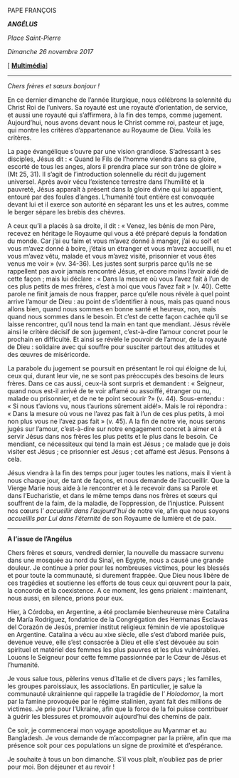 PAPE FRANÇOIS

***ANGÉLUS***

*Place Saint-Pierre*

*Dimanche 26 novembre 2017*

[ **[Multimédia](http://w2.vatican.va/content/francesco/fr/events/event.dir.html/content/vaticanevents/fr/2017/11/26/angelus.html)**]

* * *

*Chers frères et sœurs bonjour !*

En ce dernier dimanche de l’année liturgique, nous célébrons la solennité du Christ Roi de l’univers. Sa royauté est une royauté d’orientation, de service, et aussi une royauté qui s’affirmera, à la fin des temps, comme jugement. Aujourd’hui, nous avons devant nous le Christ comme roi, pasteur et juge, qui montre les critères d’appartenance au Royaume de Dieu. Voilà les critères.

La page évangélique s’ouvre par une vision grandiose. S’adressant à ses disciples, Jésus dit : « Quand le Fils de l’homme viendra dans sa gloire, escorté de tous les anges, alors il prendra place sur son trône de gloire » (Mt 25, 31). Il s’agit de l’introduction solennelle du récit du jugement universel. Après avoir vécu l’existence terrestre dans l’humilité et la pauvreté, Jésus apparaît à présent dans la gloire divine qui lui appartient, entouré par des foules d’anges. L’humanité tout entière est convoquée devant lui et il exerce son autorité en séparant les uns et les autres, comme le berger sépare les brebis des chèvres.

A ceux qu’il a placés à sa droite, il dit : « Venez, les bénis de mon Père, recevez en héritage le Royaume qui vous a été préparé depuis la fondation du monde. Car j’ai eu faim et vous m’avez donné à manger, j’ai eu soif et vous m’avez donné à boire, j’étais un étranger et vous m’avez accueilli, nu et vous m’avez vêtu, malade et vous m’avez visité, prisonnier et vous êtes venus me voir » (vv. 34-36). Les justes sont surpris parce qu’ils ne se rappellent pas avoir jamais rencontré Jésus, et encore moins l’avoir aidé de cette façon ; mais lui déclare : « Dans la mesure où vous l’avez fait à l’un de ces plus petits de mes frères, c’est à moi que vous l’avez fait » (v. 40). Cette parole ne finit jamais de nous frapper, parce qu’elle nous révèle à quel point arrive l’amour de Dieu : au point de s’identifier à nous, mais pas quand nous allons bien, quand nous sommes en bonne santé et heureux, non, mais quand nous sommes dans le besoin. Et c’est de cette façon cachée qu’il se laisse rencontrer, qu’il nous tend la main en tant que mendiant. Jésus révèle ainsi le critère décisif de son jugement, c’est-à-dire l’amour concret pour le prochain en difficulté. Et ainsi se révèle le pouvoir de l’amour, de la royauté de Dieu : solidaire avec qui souffre pour susciter partout des attitudes et des œuvres de miséricorde.

La parabole du jugement se poursuit en présentant le roi qui éloigne de lui, ceux qui, durant leur vie, ne se sont pas préoccupés des besoins de leurs frères. Dans ce cas aussi, ceux-là sont surpris et demandent : « Seigneur, quand nous est-il arrivé de te voir affamé ou assoiffé, étranger ou nu, malade ou prisonnier, et de ne te point secourir ?» (v. 44). Sous-entendu : « Si nous t’avions vu, nous t’aurions sûrement aidé!». Mais le roi répondra : « Dans la mesure où vous ne l’avez pas fait à l’un de ces plus petits, à moi non plus vous ne l’avez pas fait » (v. 45). A la fin de notre vie, nous serons jugés sur l’amour, c’est-à-dire sur notre engagement concret à aimer et à servir Jésus dans nos frères les plus petits et le plus dans le besoin. Ce mendiant, ce nécessiteux qui tend la main est Jésus ; ce malade que je dois visiter est Jésus ; ce prisonnier est Jésus ; cet affamé est Jésus. Pensons à cela.

Jésus viendra à la fin des temps pour juger toutes les nations, mais il vient à nous chaque jour, de tant de façons, et nous demande de l’accueillir. Que la Vierge Marie nous aide à le rencontrer et à le recevoir dans sa Parole et dans l’Eucharistie, et dans le même temps dans nos frères et sœurs qui souffrent de la faim, de la maladie, de l’oppression, de l’injustice. Puissent nos cœurs l’ *accueillir dans l’aujourd’hui* de notre vie, afin que nous soyons *accueillis par Lui dans l’éternité* de son Royaume de lumière et de paix.

* * *

**A l’issue de l’Angélus**

Chers frères et sœurs, vendredi dernier, la nouvelle du massacre survenu dans une mosquée au nord du Sinaï, en Egypte, nous a causé une grande douleur. Je continue à prier pour les nombreuses victimes, pour les blessés et pour toute la communauté, si durement frappée. Que Dieu nous libère de ces tragédies et soutienne les efforts de tous ceux qui œuvrent pour la paix, la concorde et la coexistence. A ce moment, les gens priaient : maintenant, nous aussi, en silence, prions pour eux.

Hier, à Córdoba, en Argentine, a été proclamée bienheureuse mère Catalina de María Rodríguez, fondatrice de la Congrégation des Hermanas Esclavas del Corazón de Jesús, premier institut religieux féminin de vie apostolique en Argentine. Catalina a vécu au xixe siècle, elle s’est d’abord mariée puis, devenue veuve, elle s’est consacrée à Dieu et elle s’est dévouée au soin spirituel et matériel des femmes les plus pauvres et les plus vulnérables. Louons le Seigneur pour cette femme passionnée par le Cœur de Jésus et l’humanité.

Je vous salue tous, pèlerins venus d’Italie et de divers pays ; les familles, les groupes paroissiaux, les associations. En particulier, je salue la communauté ukrainienne qui rappelle la tragédie de l’ *Holodomor*, la mort par la famine provoquée par le régime stalinien, ayant fait des millions de victimes. Je prie pour l’Ukraine, afin que la force de la foi puisse contribuer à guérir les blessures et promouvoir aujourd’hui des chemins de paix.

Ce soir, je commencerai mon voyage apostolique au Myanmar et au Bangladesh. Je vous demande de m’accompagner par la prière, afin que ma présence soit pour ces populations un signe de proximité et d’espérance.

Je souhaite à tous un bon dimanche. S’il vous plaît, n’oubliez pas de prier pour moi. Bon déjeuner et au revoir !